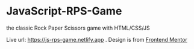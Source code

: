 # JavaScript-RPS-Game
the classic Rock Paper Scissors game with HTML/CSS/JS


Live url: https://js-rps-game.netlify.app .
Design is from [Frontend Mentor](https://www.frontendmentor.io/challenges)
